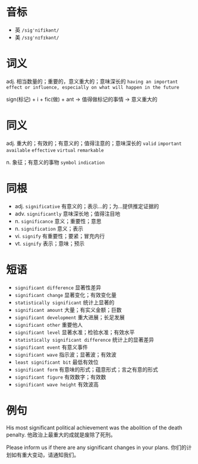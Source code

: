 # 音标

- 英 `/sig'nifikənt/`
- 美 `/sɪɡ'nɪfɪkənt/`

# 词义

adj. 相当数量的；重要的，意义重大的；意味深长的
`having an important effect or influence, especially on what will happen in the future`



sign(标记) + i + fic(做) + ant → 值得做标记的事情 → 意义重大的

# 同义

adj. 重大的；有效的；有意义的；值得注意的；意味深长的
`valid` `important` `available` `effective` `virtual` `remarkable`

n. 象征；有意义的事物
`symbol` `indication`

# 同根

- adj. `significative` 有意义的；表示…的；为…提供推定证据的
- adv. `significantly` 意味深长地；值得注目地
- n. `significance` 意义；重要性；意思
- n. `signification` 意义；表示
- vi. `signify` 有重要性；要紧；冒充内行
- vt. `signify` 表示；意味；预示

# 短语

- `significant difference` 显著性差异
- `significant change` 显著变化；有效变化量
- `statistically significant` 统计上显著的
- `significant amount` 大量；有实义金额；巨数
- `significant development` 重大进展；长足发展
- `significant other` 重要他人
- `significant level` 显著水准；检验水准；有效水平
- `statistically significant difference` 统计上的显著差异
- `significant event` 有意义事件
- `significant wave` 指示波；显著波；有效波
- `least significant bit` 最低有效位
- `significant form` 有意味的形式；蕴意形式；言之有意的形式
- `significant figure` 有效数字；有效数
- `significant wave height` 有效波高

# 例句

His most significant political achievement was the abolition of the death penalty.
他政治上最重大的成就是废除了死刑。

Please inform us if there are any significant changes in your plans.
你们的计划如有重大变动，请通知我们。


